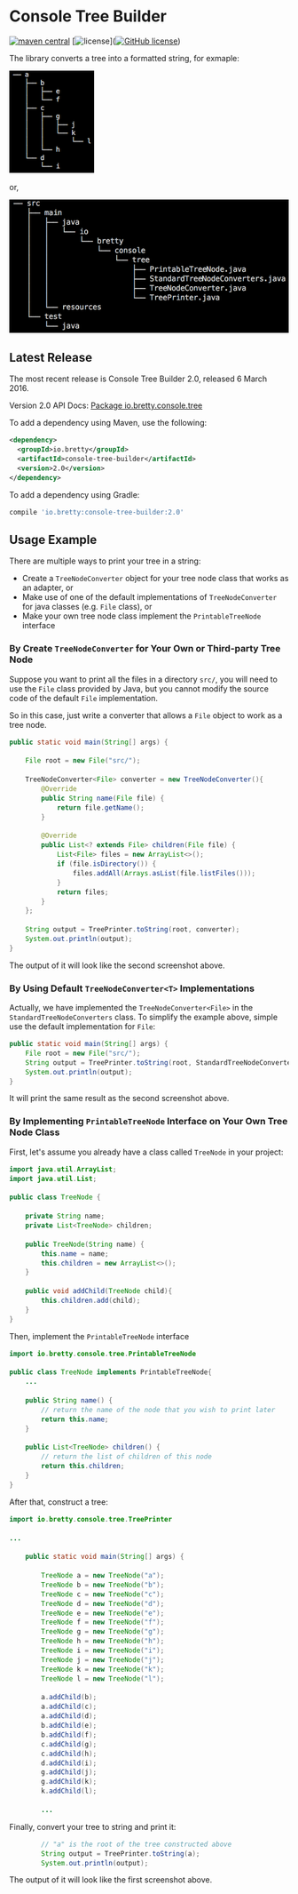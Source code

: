 # Console Tree Builder

[![maven central](https://img.shields.io/badge/maven%20central-2.0-brightgreen.svg)](https://search.maven.org/#artifactdetails%7Cio.bretty%7Cconsole-tree-builder%7C2.0%7Cjar)
[![license](https://img.shields.io/hexpm/l/plug.svg)]([![GitHub license](https://img.shields.io/github/license/mashape/apistatus.svg)](https://raw.githubusercontent.com/nathanielove/Java-Console-Tree-Builder/master/license.txt))

The library converts a tree into a formatted string, for exmaple:

![output](output.png)

or,

![output-file](output-files.png)


## Latest Release

The most recent release is Console Tree Builder 2.0, released 6 March 2016.

Version 2.0 API Docs: [Package io.bretty.console.tree](https://www.javadoc.io/doc/io.bretty/console-tree-builder/2.0)

To add a dependency using Maven, use the following:

```xml
<dependency>
  <groupId>io.bretty</groupId>
  <artifactId>console-tree-builder</artifactId>
  <version>2.0</version>
</dependency>
```

To add a dependency using Gradle:

```groovy
compile 'io.bretty:console-tree-builder:2.0'
```

## Usage Example

There are multiple ways to print your tree in a string:


* Create a `TreeNodeConverter` object for your tree node class that works as an adapter, or
* Make use of one of the default implementations of `TreeNodeConverter` for java classes (e.g. `File` class), or
* Make your own tree node class implement the `PrintableTreeNode` interface

### By Create `TreeNodeConverter` for Your Own or Third-party Tree Node

Suppose you want to print all the files in a directory `src/`, you will need to use the `File` class provided by Java, but you cannot modify the source code of the default `File` implementation. 

So in this case, just write a converter that allows a `File` object to work as a tree node.

```java
public static void main(String[] args) {

	File root = new File("src/");
	
	TreeNodeConverter<File> converter = new TreeNodeConverter(){
		@Override
		public String name(File file) {
		    return file.getName();
		}

		@Override
		public List<? extends File> children(File file) {
		    List<File> files = new ArrayList<>();
		    if (file.isDirectory()) {
				files.addAll(Arrays.asList(file.listFiles()));
		    }
		    return files;
		}
	};
	
	String output = TreePrinter.toString(root, converter);
	System.out.println(output);
}
```
The output of it will look like the second screenshot above.

### By Using Default `TreeNodeConverter<T>` Implementations

Actually, we have implemented the `TreeNodeConverter<File>` in the `StandardTreeNodeConverters` class. To simplify the example above, simple use the default implementation for `File`:

```java
public static void main(String[] args) {
	File root = new File("src/");
	String output = TreePrinter.toString(root, StandardTreeNodeConverters.FILE);
	System.out.println(output);
}
```

It will print the same result as the second screenshot above.

### By Implementing `PrintableTreeNode` Interface on Your Own Tree Node Class

First, let's assume you already have a class called `TreeNode` in your project:

```java
import java.util.ArrayList;
import java.util.List;
	
public class TreeNode {

	private String name;
	private List<TreeNode> children;

	public TreeNode(String name) {
		this.name = name;
		this.children = new ArrayList<>();
	}

	public void addChild(TreeNode child){
		this.children.add(child);
	}
}
```

Then, implement the `PrintableTreeNode` interface

```java
import io.bretty.console.tree.PrintableTreeNode

public class TreeNode implements PrintableTreeNode{
	...

	public String name() {
		// return the name of the node that you wish to print later
		return this.name;
	}

	public List<TreeNode> children() {
		// return the list of children of this node
		return this.children;
	}
}
```

After that, construct a tree:

```java
import io.bretty.console.tree.TreePrinter

...

	public static void main(String[] args) {

		TreeNode a = new TreeNode("a");
		TreeNode b = new TreeNode("b");
		TreeNode c = new TreeNode("c");
		TreeNode d = new TreeNode("d");
		TreeNode e = new TreeNode("e");
		TreeNode f = new TreeNode("f");
		TreeNode g = new TreeNode("g");
		TreeNode h = new TreeNode("h");
		TreeNode i = new TreeNode("i");
		TreeNode j = new TreeNode("j");
		TreeNode k = new TreeNode("k");
		TreeNode l = new TreeNode("l");

		a.addChild(b);
		a.addChild(c);
		a.addChild(d);
		b.addChild(e);
		b.addChild(f);
		c.addChild(g);
		c.addChild(h);
		d.addChild(i);
		g.addChild(j);
		g.addChild(k);
		k.addChild(l);

		...

```

Finally, convert your tree to string and print it:

```java
		// "a" is the root of the tree constructed above
		String output = TreePrinter.toString(a);
		System.out.println(output);
```

The output of it will look like the first screenshot above.

